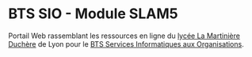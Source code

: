 # BTS SIO - Module SLAM5

Portail Web rassemblant les ressources en ligne du [lycée La Martinière Duchère](http://lmdsio.fr) de Lyon pour le [BTS Services Informatiques aux Organisations](http://www.reseaucerta.org/BTS%20SIO).